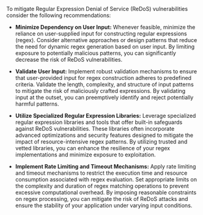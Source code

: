 To mitigate Regular Expression Denial of Service (ReDoS) vulnerabilities consider the following recommendations:

* **Minimize Dependency on User Input:**
Whenever feasible, minimize the reliance on user-supplied input for constructing regular expressions (regex). Consider alternative approaches or design patterns that reduce the need for dynamic regex generation based on user input. By limiting exposure to potentially malicious patterns, you can significantly decrease the risk of ReDoS vulnerabilities.


* **Validate User Input:**
Implement robust validation mechanisms to ensure that user-provided input for regex construction adheres to predefined criteria. Validate the length, complexity, and structure of input patterns to mitigate the risk of maliciously crafted expressions. By validating input at the outset, you can preemptively identify and reject potentially harmful patterns.


* **Utilize Specialized Regular Expression Libraries:**
Leverage specialized regular expression libraries and tools that offer built-in safeguards against ReDoS vulnerabilities. These libraries often incorporate advanced optimizations and security features designed to mitigate the impact of resource-intensive regex patterns. By utilizing trusted and vetted libraries, you can enhance the resilience of your regex implementations and minimize exposure to exploitation.


* **Implement Rate Limiting and Timeout Mechanisms:**
Apply rate limiting and timeout mechanisms to restrict the execution time and resource consumption associated with regex evaluation. Set appropriate limits on the complexity and duration of regex matching operations to prevent excessive computational overhead. By imposing reasonable constraints on regex processing, you can mitigate the risk of ReDoS attacks and ensure the stability of your application under varying input conditions.